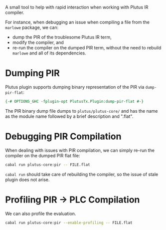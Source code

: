 A small tool to help with rapid interaction when working with Plutus IR compiler.

For instance, when debugging an issue when compiling a file from the `marlowe`
package, we can:

- dump the PIR of the troublesome Plutus IR term,
- modify the compiler, and
- re-run the compiler on the dumped PIR term, without the need to rebuild
  `marlowe` and all of its dependencies.

# Dumping PIR

Plutus plugin supports dumping binary representation of the PIR via `dump-pir-flat`:

```haskell
{-# OPTIONS_GHC -fplugin-opt PlutusTx.Plugin:dump-pir-flat #-}
```

The PIR binary dump file dumps to `plutus/plutus-core/` and has the name as the module name followed by a brief description and ".flat".
# Debugging PIR Compilation

When dealing with issues with PIR compilation, we can simply re-run the
compiler on the dumped PIR flat file:

```bash
cabal run plutus-core:pir -- FILE.flat
```

`cabal run` should take care of rebuilding the compiler, so the issue of stale
plugin does not arise.

# Profiling PIR -> PLC Compilation

We can also profile the evaluation.

```bash
cabal run plutus-core:pir --enable-profiling -- FILE.flat
```

